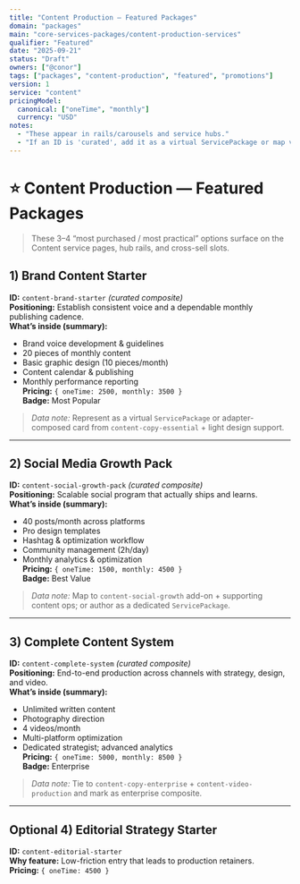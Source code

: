 ```yaml
---
title: "Content Production — Featured Packages"
domain: "packages"
main: "core-services-packages/content-production-services"
qualifier: "Featured"
date: "2025-09-21"
status: "Draft"
owners: ["@conor"]
tags: ["packages", "content-production", "featured", "promotions"]
version: 1
service: "content"
pricingModel:
  canonical: ["oneTime", "monthly"]
  currency: "USD"
notes:
  - "These appear in rails/carousels and service hubs."
  - "If an ID is 'curated', add it as a virtual ServicePackage or map via an adapter."
---
```


# ⭐ Content Production — Featured Packages

> These 3–4 “most purchased / most practical” options surface on the Content service pages, hub rails, and cross-sell slots.

## 1) Brand Content Starter
**ID:** `content-brand-starter` _(curated composite)_  
**Positioning:** Establish consistent voice and a dependable monthly publishing cadence.  
**What’s inside (summary):**
- Brand voice development & guidelines  
- 20 pieces of monthly content  
- Basic graphic design (10 pieces/month)  
- Content calendar & publishing  
- Monthly performance reporting  
**Pricing:** `{ oneTime: 2500, monthly: 3500 }`  
**Badge:** Most Popular

> _Data note:_ Represent as a virtual `ServicePackage` or adapter-composed card from `content-copy-essential` + light design support.

---

## 2) Social Media Growth Pack
**ID:** `content-social-growth-pack` _(curated composite)_  
**Positioning:** Scalable social program that actually ships and learns.  
**What’s inside (summary):**
- 40 posts/month across platforms  
- Pro design templates  
- Hashtag & optimization workflow  
- Community management (2h/day)  
- Monthly analytics & optimization  
**Pricing:** `{ oneTime: 1500, monthly: 4500 }`  
**Badge:** Best Value

> _Data note:_ Map to `content-social-growth` add-on + supporting content ops; or author as a dedicated `ServicePackage`.

---

## 3) Complete Content System
**ID:** `content-complete-system` _(curated composite)_  
**Positioning:** End-to-end production across channels with strategy, design, and video.  
**What’s inside (summary):**
- Unlimited written content  
- Photography direction  
- 4 videos/month  
- Multi-platform optimization  
- Dedicated strategist; advanced analytics  
**Pricing:** `{ oneTime: 5000, monthly: 8500 }`  
**Badge:** Enterprise

> _Data note:_ Tie to `content-copy-enterprise` + `content-video-production` and mark as enterprise composite.

---

## Optional 4) Editorial Strategy Starter
**ID:** `content-editorial-starter`  
**Why feature:** Low-friction entry that leads to production retainers.  
**Pricing:** `{ oneTime: 4500 }`
